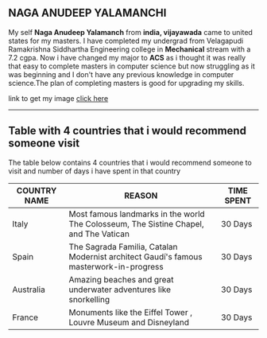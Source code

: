 ## NAGA ANUDEEP YALAMANCHI

My self **Naga Anudeep Yalamanch** from **india, vijayawada** came to united states for my masters. I have completed my undergrad from Velagapudi Ramakrishna Siddhartha Engineering college in **Mechanical** stream with a 7.2 cgpa. Now i have changed my major to **ACS** as i thought it was really that easy to complete masters in computer science but now struggling as it was beginning and I don't have any previous knowledge in computer science.The plan of completing masters is good for upgrading my skills. 

link to get my image [click here](https://github.com/anudeepyalamanchi/assignment2-yalamanchi/blob/main/WhatsApp%20Image%202023-02-01%20at%2010.40.57%20AM.jpeg)

---------------------------------------------------------------------------------------------------------------------------------------------------------------------
 ## Table with 4 countries that i would recommend someone visit
 The table below contains 4 countries that i would recommend someone to visit and number of days i have spent in that country
 
 | COUNTRY NAME | REASON | TIME SPENT |
 | --- | --- | --- |
 | Italy | Most famous landmarks in the world The Colosseum, The Sistine Chapel, and The Vatican | 30 Days |
 | Spain | The Sagrada Familia, Catalan Modernist architect Gaudí's famous masterwork-in-progress | 30 Days |
 | Australia | Amazing beaches and great underwater adventures like snorkelling | 30 Days |
 | France | Monuments like the Eiffel Tower , Louvre Museum and Disneyland | 30 Days |
